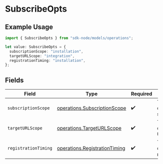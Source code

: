 # SubscribeOpts

## Example Usage

```typescript
import { SubscribeOpts } from "sdk-node/models/operations";

let value: SubscribeOpts = {
  subscriptionScope: "installation",
  targetURLScope: "integration",
  registrationTiming: "installation",
};
```

## Fields

| Field                                                                          | Type                                                                           | Required                                                                       | Description                                                                    |
| ------------------------------------------------------------------------------ | ------------------------------------------------------------------------------ | ------------------------------------------------------------------------------ | ------------------------------------------------------------------------------ |
| `subscriptionScope`                                                            | [operations.SubscriptionScope](../../models/operations/subscriptionscope.md)   | :heavy_check_mark:                                                             | The scope of the subscription.                                                 |
| `targetURLScope`                                                               | [operations.TargetURLScope](../../models/operations/targeturlscope.md)         | :heavy_check_mark:                                                             | The scope of the target URL.                                                   |
| `registrationTiming`                                                           | [operations.RegistrationTiming](../../models/operations/registrationtiming.md) | :heavy_check_mark:                                                             | The timing of the registration.                                                |